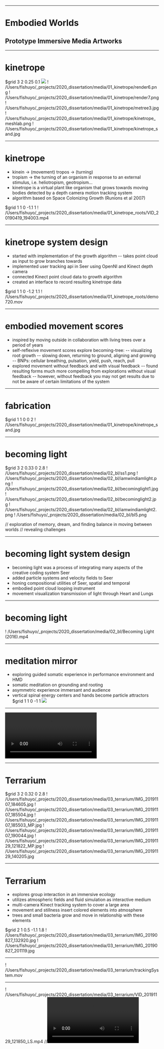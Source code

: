 ___
# Embodied Worlds
## Prototype Immersive Media Artworks

___
# kinetrope
$grid 3 2 0.25 0.1 
![](http://fishuyo.com/media/img/kinetrope/kinetrope.jpg)
! /Users/fishuyo/_projects/2020_dissertation/media/01_kinetrope/render6.png
! /Users/fishuyo/_projects/2020_dissertation/media/01_kinetrope/render7.png
! /Users/fishuyo/_projects/2020_dissertation/media/01_kinetrope/metree3.jpg
! /Users/fishuyo/_projects/2020_dissertation/media/01_kinetrope/kinetrope_meshlab.png
! /Users/fishuyo/_projects/2020_dissertation/media/01_kinetrope/kinetrope_sand.jpg
___
# kinetrope
- kinein -> (movement)  tropos -> (turning)
- tropism -> the turning of an organism in response to an external stimulus, i.e. heliotropism, geotropism...
- kinetrope is a virtual plant like organism that grows towards moving bodies detected by a depth camera motion tracking system
- algorithm based on Space Colonizing Growth (Runions et al 2007) 

$grid 1 1 0 -1.1 1
! /Users/fishuyo/_projects/2020_dissertation/media/01_kinetrope_roots/VID_20190419_194003.mp4

___
# kinetrope system design
- started with implementation of the growth algorithm 
  -- takes point cloud as input to grow branches towards
- implemented user tracking api in Seer using OpenNI and Kinect depth camera
- connected Kinect point cloud data to growth algorithm
- created an interface to record resulting kinetrope data

$grid 1 1 0 -1.2 1.1
! /Users/fishuyo/_projects/2020_dissertation/media/01_kinetrope_roots/demo720.mov

___
# embodied movement scores
- inspired by moving outside in collaboration with living trees over a period of years
- self-reflexive movement scores explore becoming-tree: 
-- visualizing root growth
-- slowing down, returning to ground, aligning and growing
-- BNPs: cellular breathing, pulsation, yield, push, reach, pull
- explored movement without feedback and with visual feedback
  -- found resulting forms much more compelling from explorations without visual feedback
  -- however, without feedback you may not get results due to not be aware of certain limitations of the system

___
# fabrication
$grid 1 1 0 0 2
! /Users/fishuyo/_projects/2020_dissertation/media/01_kinetrope/kinetrope_sand.jpg

___
# becoming light
$grid 3 2 0.33 0 2.8
! /Users/fishuyo/_projects/2020_dissertation/media/02_bl/ss1.png
! /Users/fishuyo/_projects/2020_dissertation/media/02_bl/iamwindiamlight.png
! /Users/fishuyo/_projects/2020_dissertation/media/02_bl/becominglight1.jpg
! /Users/fishuyo/_projects/2020_dissertation/media/02_bl/becominglight2.jpg
! /Users/fishuyo/_projects/2020_dissertation/media/02_bl/iamwindiamlight2.png
! /Users/fishuyo/_projects/2020_dissertation/media/02_bl/bl5.png

// exploration of memory, dream, and finding balance in moving between worlds
// revealing challenges
___
# becoming light system design
- becoming light was a process of integrating many aspects of the creative coding system Seer
- added particle systems and velocity fields to Seer
- honing compositional utilities of Seer, spatial and temporal
- embodied point cloud looping instrument
- movement visualization transmission of light through Heart and Lungs

___
# becoming light
! /Users/fishuyo/_projects/2020_dissertation/media/02_bl/Becoming Light (2016).mp4


___
# meditation mirror
- exploring guided somatic experience in performance environment and HMD
- somatic meditation on grounding and rooting
- asymmetric experience immersant and audience
- vertical spinal energy centers and hands become particle attractors
$grid 1 1 0 -1 1
![](http://fishuyo.com/media/img/mm/mm.png)

___
![](http://fishuyo.com/media/img/mm/mmv1.mp4) 

___
# Terrarium
$grid 3 2 0.32 0 2.8
! /Users/fishuyo/_projects/2020_dissertation/media/03_terrarium/IMG_20191107_184605.jpg
! /Users/fishuyo/_projects/2020_dissertation/media/03_terrarium/IMG_20191107_185504.jpg
! /Users/fishuyo/_projects/2020_dissertation/media/03_terrarium/IMG_20191107_185503_MP.jpg
! /Users/fishuyo/_projects/2020_dissertation/media/03_terrarium/IMG_20191107_190044.jpg
! /Users/fishuyo/_projects/2020_dissertation/media/03_terrarium/IMG_20191129_121822_MP.jpg
! /Users/fishuyo/_projects/2020_dissertation/media/03_terrarium/IMG_20191129_140205.jpg

___
# Terrarium
- explores group interaction in an immersive ecology
- utilizes atmospheric fields and fluid simulation as interactive medium
- multi-camera Kinect tracking system to cover a large area
- movement and stillness insert colored elements into atmosphere
- trees and small bacteria grow and move in relationship with these elements

$grid 2 1 0.5 -1.1 1.8
! /Users/fishuyo/_projects/2020_dissertation/media/03_terrarium/IMG_20190827_132920.jpg
! /Users/fishuyo/_projects/2020_dissertation/media/03_terrarium/IMG_20190827_201119.jpg

___
! /Users/fishuyo/_projects/2020_dissertation/media/03_terrarium/trackingSystem.mov

___
! /Users/fishuyo/_projects/2020_dissertation/media/03_terrarium/VID_20191129_121850_LS.mp4
//![](http://fishuyo.com/media/img/quals/quals.mp4)

